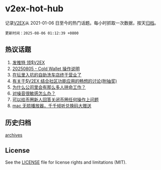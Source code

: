 # v2ex-hot-hub

 记录[V2EX](https://www.v2ex.com/)从 2021-01-06 日至今的热门话题。每小时抓取一次数据，按天[归档](archives)。

`更新时间：2025-08-06 01:12:39 +0800`

## 热议话题

1. [发推特 领$V2EX](https://www.v2ex.com/t/1150000)
1. [20250805 - Cold Wallet 操作说明](https://www.v2ex.com/t/1150107)
1. [在坛里入坑的自助洗车店终于营业了](https://www.v2ex.com/t/1149991)
1. [有关于$V2EX 结合社区功能应用的畅想的讨论(附抽奖)](https://www.v2ex.com/t/1149962)
1. [为什么公司里会有那么多人拼命工作？](https://www.v2ex.com/t/1149977)
1. [对噪音很敏感怎么办？](https://www.v2ex.com/t/1149955)
1. [可以给币圈新人回答关闭币圈任何操作上问题](https://www.v2ex.com/t/1149983)
1. [mac 无损播放器，千千倾听兑换码大赠送](https://www.v2ex.com/t/1149976)

## 历史归档

[archives](archives)

## License

See the [LICENSE](LICENSE) file for license rights and limitations (MIT).
